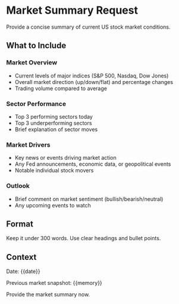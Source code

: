 # Market Summary Request

Provide a concise summary of current US stock market conditions.

## What to Include

### Market Overview
- Current levels of major indices (S&P 500, Nasdaq, Dow Jones)
- Overall market direction (up/down/flat) and percentage changes
- Trading volume compared to average

### Sector Performance
- Top 3 performing sectors today
- Top 3 underperforming sectors
- Brief explanation of sector moves

### Market Drivers
- Key news or events driving market action
- Any Fed announcements, economic data, or geopolitical events
- Notable individual stock movers

### Outlook
- Brief comment on market sentiment (bullish/bearish/neutral)
- Any upcoming events to watch

## Format
Keep it under 300 words. Use clear headings and bullet points.

## Context
Date: {{date}}

Previous market snapshot:
{{memory}}

Provide the market summary now.
